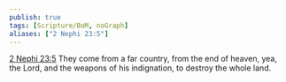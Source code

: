 ```yaml
---
publish: true
tags: [Scripture/BoM, noGraph]
aliases: ["2 Nephi 23:5"]
---
```

[2 Nephi 23:5](https://churchofjesuschrist.org/study/scriptures/bofm/2-ne/23?lang=eng&id=p5#p5) They come from a far country, from the end of heaven, yea, the Lord, and the weapons of his indignation, to destroy the whole land.
